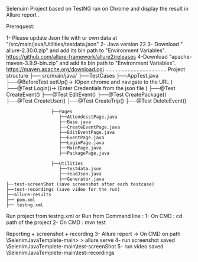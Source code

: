 Selenuim Project based on TestNG run on Chrome and display the result in Allure report .

Prerequest: 

1- Please update Json file with ur own data at "/src/main/java/Utilities/testdata.json"
2- Java version 22
3- Download " allure-2.30.0.zip"  and add its bin path to "Environment Variables".
https://github.com/allure-framework/allure2/releases
4-Download "apache-maven-3.9.9-bin.zip" and add its bin path to "Environment Variables".
https://maven.apache.org/download.cgi
.........................................
Project structure 
    ├── src/main/java/
    				 ├──TestCases
    			    	├──AppTest.java
                            ├──@BeforeTest setUp()-> (Open chrome and navigate to the URL )
                            ├──@Test Login()-> (Enter Credentials from the json file )
                            ├──@Test CreateEvent()
                            ├──@Test EditEvent()
                            ├──@Test CreatePackage()
                            ├──@Test CreateUser()
                            ├──@Test CreateTrip()
                            ├──@Test DeleteEvent()

    				 ├──Pages
    				    ├──AttendesstPage.java
    				    ├──Base.java
    				   	├──CreateEventPage.java
						├──EditEventPage.java
						├──EventPage.java
						├──LoginPage.java
						├──MainPage.java
						├──PackagePage.java

    				 ├──Utilities
   						├──testdata.json 
   				    	├──readJson.java
   				    	├──Generator.java
    ├──test-screenShot (save screenshot after each testcase)
    ├──test-recordings (save video for the run)
    ├──allure-results
    ├── pom.xml   
    ├── testng.xml  

Run project from testng.xml 
or 
Run from Command line :
1- On CMD : cd path of the project
2- On CMD : mvn test

Reporting + screenshot + recording
3- Allure report -> On CMD on path  \SelenimJavaTemplete-main> > allure serve
4- run screenshot saved \SelenimJavaTemplete-main\test-screenShot
5- run video saved \SelenimJavaTemplete-main\test-recordings

